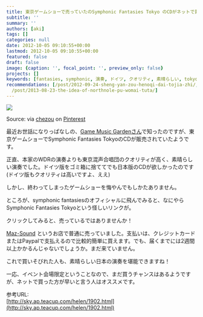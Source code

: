 ```yaml
---
title: 東京ゲームショーで売っていたのSymphonic Fantasies Tokyo のCDがネットで買える！
subtitle: ''
summary: ''
authors: [aki]
tags: []
categories: null
date: 2012-10-05 09:10:55+00:00
lastmod: 2012-10-05 09:10:55+00:00
featured: false
draft: false
image: {caption: '', focal_point: '', preview_only: false}
projects: []
keywords: [fantasies, symphonic, 演奏, ドイツ, クオリティ, 素晴らしい, tokyo, cd, paypal, garden]
recommendations: [/post/2012-09-24-sheng-yan-zou-henoqi-dai-tojia-zhi/, /post/2009-07-05-guan-dong-hagame-musichoihoida/,
  /post/2013-08-23-the-idea-of-northnole-pu-womai-tuta/]
---
```

[![](https://i.pinimg.com/originals/f5/f8/7a/f5f87a22d7029a96f44f1fba96c2afed.jpg)](https://pinterest.com/pin/60869032434954296/)

  

Source: via [chezou](http://pinterest.com/chezou/) on [Pinterest](http://pinterest.com)

最近お世話になりっぱなしの、[Game Music Gardenさん](http://sky.ap.teacup.com/helen/1902.html)で知ったのですが、東京ゲームショーでSymphonic Fantasies TokyoのCDが販売されていたようです。

正直、本家のWDRの演奏よりも東京混声合唱団のクオリティが高く、素晴らしい演奏でした。ドイツ版をゴミ箱に捨ててでも日本版のCDが欲しかったのです(ドイツ版もクオリティは高いですよ、ええ)

しかし、終わってしまったゲームショーを悔やんでもしかたありません。

ところが、symphonic fantasiesのオフィシャルに飛んでみると、なにやらSymphonic Fantasies Tokyoという怪しいリンクが。

クリックしてみると、売っているではありませんか！

[Maz-Sound](http://www.maz-sound.com/index.php?show=product&id=42) というお店で普通に売っていました。支払いは、クレジットカードまたはPaypalで支払えるので比較的簡単に買えます。でも、届くまでには2週間以上かかるんじゃないでしょうか。まだ来ていません。

これで買いそびれた人も、素晴らしい日本の演奏を堪能できますね！

一応、イベント会場限定ということなので、まだ買うチャンスはあるようですが、ネットで買った方が早いと言う人はオススメです。

参考URL:  
[http://sky.ap.teacup.com/helen/1902.html](http://sky.ap.teacup.com/helen/1902.html)


